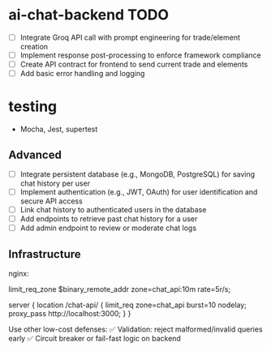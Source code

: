 # ai-chat-backend TODO

- [ ] Integrate Groq API call with prompt engineering for trade/element creation
- [ ] Implement response post-processing to enforce framework compliance
- [ ] Create API contract for frontend to send current trade and elements
- [ ] Add basic error handling and logging

# testing

- Mocha, Jest, supertest

## Advanced

- [ ] Integrate persistent database (e.g., MongoDB, PostgreSQL) for saving chat history per user
- [ ] Implement authentication (e.g., JWT, OAuth) for user identification and secure API access
- [ ] Link chat history to authenticated users in the database
- [ ] Add endpoints to retrieve past chat history for a user
- [ ] Add admin endpoint to review or moderate chat logs

## Infrastructure

nginx:

limit_req_zone $binary_remote_addr zone=chat_api:10m rate=5r/s;

server {
location /chat-api/ {
limit_req zone=chat_api burst=10 nodelay;
proxy_pass http://localhost:3000;
}
}

Use other low-cost defenses:
✅ Validation: reject malformed/invalid queries early
✅ Circuit breaker or fail-fast logic on backend
